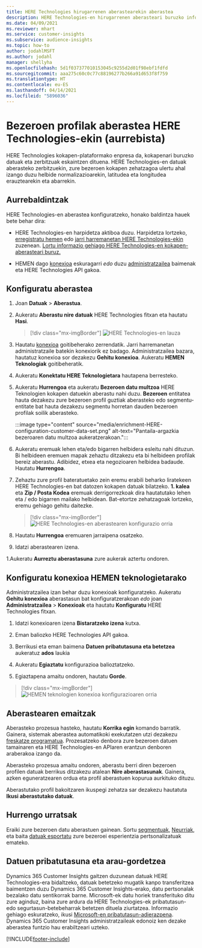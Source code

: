 ```yaml
---
title: HERE Technologies hirugarrenen aberastearekin aberastea
description: HERE Technologies-en hirugarrenen aberasteari buruzko informazio orokorra.
ms.date: 04/09/2021
ms.reviewer: mhart
ms.service: customer-insights
ms.subservice: audience-insights
ms.topic: how-to
author: jodahlMSFT
ms.author: jodahl
manager: shellyha
ms.openlocfilehash: 5d1f037377010153045c9255d2d01f98ebf1fdfd
ms.sourcegitcommit: aaa275c60c0c77c88196277b266a91d653f8f759
ms.translationtype: HT
ms.contentlocale: eu-ES
ms.lasthandoff: 04/14/2021
ms.locfileid: "5896036"
---
```

# <a name="enrichment-of-customer-profiles-with-here-technologies-preview"></a>Bezeroen profilak aberastea HERE Technologies-ekin (aurrebista)

HERE Technologies kokapen-plataformako enpresa da, kokapenari buruzko datuak eta zerbitzuak eskaintzen dituena. HERE Technologies-en datuak aberasteko zerbitzuekin, zure bezeroen kokapen zehatzagoa ulertu ahal izango duzu helbide normalizazioarekin, latitudea eta longitudea erauztearekin eta abarrekin.

## <a name="prerequisites"></a>Aurrebaldintzak

HERE Technologies-en aberastea konfiguratzeko, honako baldintza hauek bete behar dira:

- HERE Technologies-en harpidetza aktiboa duzu. Harpidetza lortzeko, [erregistratu hemen](https://developer.here.com/sign-up?utm_medium=referral&utm_source=Microsoft-Dynamics-CI&create=Freemium-Basic) edo [jarri harremanetan HERE Technologies-ekin](https://developer.here.com/help?utm_medium=referral&utm_source=Microsoft-Dynamics-CI#how-can-we-help-you) zuzenean. [Lortu informazio gehiago HERE Technologies-en kokapen-aberasteari buruz.](https://developer.here.com/location-enrichment?cid=Dev-MicrosoftDynamics-DB-0-Dev-&utm_source=MicrosoftDynamics&utm_medium=referral&utm_campaign=Online_Dev_ReferralMicrosoft)

- HEMEN dago [konexioa](connections.md) eskuragarri *edo* duzu [administratzailea](permissions.md#administrator) baimenak eta HERE Technologies API gakoa.

## <a name="configure-the-enrichment"></a>Konfiguratu aberastea

1. Joan **Datuak** > **Aberastua**. 

1. Aukeratu **Aberastu nire datuak** HERE Technologies fitxan eta hautatu **Hasi**.

   > [!div class="mx-imgBorder"]
   > ![HERE Technologies-en lauza](media/HERE-tile.png "HERE Technologies-en lauza")

1. Hautatu [konexioa](connections.md) goitibeherako zerrendatik. Jarri harremanetan administratzaile batekin konexiorik ez badago. Administratzailea bazara, hautatuz konexioa sor dezakezu **Gehitu konexioa**. Aukeratu **HEMEN Teknologiak** goitibeheratik. 

1. Aukeratu **Konektatu HERE Teknologietara** hautapena berresteko.

1.  Aukeratu **Hurrengoa** eta aukeratu **Bezeroen datu multzoa** HERE Teknologien kokapen datuekin aberastu nahi duzu. **Bezeroen** entitatea hauta dezakezu zure bezeroen profil guztiak aberasteko edo segmentu-entitate bat hauta dezakezu segmentu horretan dauden bezeroen profilak soilik aberasteko.

    :::image type="content" source="media/enrichment-HERE-configuration-customer-data-set.png" alt-text="Pantaila-argazkia bezeroaren datu multzoa aukeratzerakoan.":::

1. Aukeratu eremuak lehen eta/edo bigarren helbidera esleitu nahi dituzun. Bi helbideen eremuen mapak zehaztu ditzakezu eta bi helbideen profilak bereiz aberastu. Adibidez, etxea eta negozioaren helbidea badaude. Hautatu **Hurrengoa**.

1. Zehaztu zure profil bateratuetako zein eremu erabili beharko liratekeen HERE Technologies-en bat datozen kokapen datuak bilatzeko. **1. kalea** eta **Zip / Posta Kodea** eremuak derrigorrezkoak dira hautatutako lehen eta / edo bigarren mailako helbidean. Bat-etortze zehatzagoak lortzeko, eremu gehiago gehitu daitezke.

   > [!div class="mx-imgBorder"]
   > ![HERE Technologies-en aberastearen konfigurazio orria](media/enrichment-HERE-configuration.png "HERE Technologies-en aberastearen konfigurazio orria")

1. Hautatu **Hurrengoa** eremuaren jarraipena osatzeko.

1. Idatzi aberastearen izena. 

1.Aukeratu **Aurreztu aberastasuna** zure aukerak aztertu ondoren.

## <a name="configure-the-connection-for-here-technologies"></a>Konfiguratu konexioa HEMEN teknologietarako 

Administratzailea izan behar duzu konexioak konfiguratzeko. Aukeratu **Gehitu konexioa** aberastasun bat konfiguratzerakoan *edo* joan **Administratzailea** > **Konexioak** eta hautatu **Konfiguratu** HERE Technologies fitxan.

1. Idatzi konexioaren izena **Bistaratzeko izena** kutxa.

1. Eman baliozko HERE Technologies API gakoa.

1. Berrikusi eta eman baimena **Datuen pribatutasuna eta betetzea** aukeratuz **ados** laukia

1. Aukeratu **Egiaztatu** konfigurazioa balioztatzeko.

1. Egiaztapena amaitu ondoren, hautatu **Gorde**.

> [!div class="mx-imgBorder"]
   > ![HEMEN teknologien konexioa konfigurazioaren orria](media/enrichment-HERE-connection.png "HEMEN teknologien konexioa konfigurazioaren orria")

## <a name="enrichment-results"></a>Aberastearen emaitzak

Aberasteko prozesua hasteko, hautatu **Korrika egin** komando barratik. Gainera, sistemak aberastea automatikoki exekutatzen utzi dezakezu [freskatze programatua](system.md#schedule-tab). Prozesatzeko denbora zure bezeroen datuen tamainaren eta HERE Technologies-en APIaren erantzun denboren araberakoa izango da.

Aberasteko prozesua amaitu ondoren, aberastu berri diren bezeroen profilen datuak berrikus ditzakezu atalean **Nire aberastasunak**. Gainera, azken eguneratzearen ordua eta profil aberastuen kopurua aurkituko dituzu.

Aberastutako profil bakoitzaren ikuspegi zehatza sar dezakezu hautatuta **Ikusi aberastutako datuak**.

## <a name="next-steps"></a>Hurrengo urratsak

Eraiki zure bezeroen datu aberastuen gainean. Sortu [segmentuak](segments.md), [Neurriak](measures.md), eta baita [datuak esportatu](export-destinations.md) zure bezeroei esperientzia pertsonalizatuak emateko.

## <a name="data-privacy-and-compliance"></a>Datuen pribatutasuna eta arau-gordetzea

Dynamics 365 Customer Insights gaitzen duzunean datuak HERE Technologies-era bidaltzeko, datuak betetzeko mugatik kanpo transferitzea baimentzen duzu Dynamics 365 Customer Insights-erako, datu pertsonalak bezalako datu sentikorrak barne. Microsoft-ek datu horiek transferituko ditu zure aginduz, baina zure ardura da HERE Technologies-ek pribatutasun- edo segurtasun-betebeharrak betetzen dituela ziurtatzea. Informazio gehiago eskuratzeko, ikusi [Microsoft-en pribatutasun-adierazpena](https://go.microsoft.com/fwlink/?linkid=396732).
Dynamics 365 Customer Insights administratzaileak edonoiz ken dezake aberastea funtzio hau erabiltzeari uzteko.


[!INCLUDE[footer-include](../includes/footer-banner.md)]
